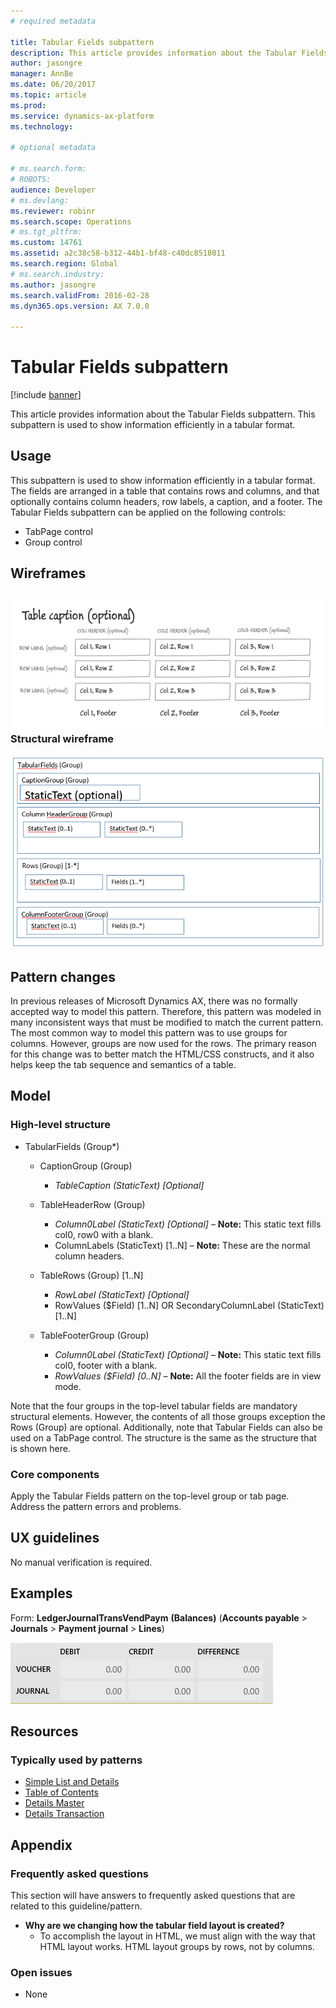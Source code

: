 ```yaml
---
# required metadata

title: Tabular Fields subpattern
description: This article provides information about the Tabular Fields subpattern. This subpattern is used to show information efficiently in a tabular format. 
author: jasongre
manager: AnnBe
ms.date: 06/20/2017
ms.topic: article
ms.prod: 
ms.service: dynamics-ax-platform
ms.technology: 

# optional metadata

# ms.search.form: 
# ROBOTS: 
audience: Developer 
# ms.devlang: 
ms.reviewer: robinr
ms.search.scope: Operations
# ms.tgt_pltfrm: 
ms.custom: 14761
ms.assetid: a2c38c58-b312-44b1-bf48-c40dc8518011
ms.search.region: Global
# ms.search.industry: 
ms.author: jasongre
ms.search.validFrom: 2016-02-28
ms.dyn365.ops.version: AX 7.0.0

---
```


# Tabular Fields subpattern

[!include [banner](../includes/banner.md)]

This article provides information about the Tabular Fields subpattern. This subpattern is used to show information efficiently in a tabular format. 

Usage
-----

This subpattern is used to show information efficiently in a tabular format. The fields are arranged in a table that contains rows and columns, and that optionally contains column headers, row labels, a caption, and a footer. The Tabular Fields subpattern can be applied on the following controls:

-   TabPage control
-   Group control

## Wireframes
### [![TabularFields(1)](./media/tabularfields1.png)](./media/tabularfields1.png)Structural wireframe

[![TabularFields(2)](./media/tabularfields2.png)](./media/tabularfields2.png)

## Pattern changes
In previous releases of Microsoft Dynamics AX, there was no formally accepted way to model this pattern. Therefore, this pattern was modeled in many inconsistent ways that must be modified to match the current pattern. The most common way to model this pattern was to use groups for columns. However, groups are now used for the rows. The primary reason for this change was to better match the HTML/CSS constructs, and it also helps keep the tab sequence and semantics of a table.

## Model
### High-level structure

- TabularFields (Group\*)

    - CaptionGroup (Group)

        - *TableCaption (StaticText) \[Optional\]*

    - TableHeaderRow (Group)

        - *Column0Label (StaticText) \[Optional\]* – **Note:** This static text fills col0, row0 with a blank.
        - ColumnLabels (StaticText) \[1..N\] – **Note:** These are the normal column headers.

    - TableRows (Group) \[1..N\]

        - *RowLabel (StaticText) \[Optional\]*
        - RowValues ($Field) \[1..N\] OR SecondaryColumnLabel (StaticText) \[1..N\]

    - TableFooterGroup (Group)

        - *Column0Label (StaticText) \[Optional\]* – **Note:** This static text fills col0, footer with a blank.
        - *RowValues ($Field) \[0..N\]* – **Note:** All the footer fields are in view mode.

Note that the four groups in the top-level tabular fields are mandatory structural elements. However, the contents of all those groups exception the Rows (Group) are optional. Additionally, note that Tabular Fields can also be used on a TabPage control. The structure is the same as the structure that is shown here.

### Core components

Apply the Tabular Fields pattern on the top-level group or tab page. Address the pattern errors and problems.

## UX guidelines
No manual verification is required.

## Examples
Form: **LedgerJournalTransVendPaym** **(Balances)** (**Accounts payable** &gt; **Journals** &gt; **Payment journal** &gt; **Lines**) 

[![TabularFields(3)](./media/tabularfields3.png)](./media/tabularfields3.png)

## Resources
### Typically used by patterns

-   [Simple List and Details](simple-list-details-form-pattern.md)
-   [Table of Contents](table-of-contents-form-pattern.md)
-   [Details Master](details-master-form-pattern.md)
-   [Details Transaction](details-transaction-form-pattern.md)

## Appendix
### Frequently asked questions

This section will have answers to frequently asked questions that are related to this guideline/pattern.

-   **Why are we changing how the tabular field layout is created?**
    -   To accomplish the layout in HTML, we must align with the way that HTML layout works. HTML layout groups by rows, not by columns.

### Open issues

-   None
